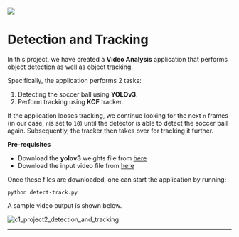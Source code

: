 # <img src = "https://opencv.org/wp-content/uploads/2021/06/OpenCV_logo_black_.png">
# Detection and Tracking

In this project, we have created a **Video Analysis** application that performs object detection as well as object tracking. 

Specifically, the application performs 2 tasks:

1. Detecting the soccer ball using **YOLOv3**.
2. Perform tracking using **KCF** tracker.

If the application looses tracking, we continue looking for the next `n` frames (in our case, `n`is set to `10`) until the detector is able to detect the soccer ball again. Subsequently, the tracker then takes over for tracking it further.

**Pre-requisites**

- Download the **yolov3** weights file from [here](https://drive.google.com/file/d/1CT_uOn_Ja35WHYjrXHiEf99p7ygcMX3G/view?usp=sharing)
- Download the input video file from [here](https://drive.google.com/file/d/1Y8JWb09jndGwXC1X-d6PQXBm8XXsS1KI/view?usp=sharing)

Once these files are downloaded, one can start the application by running:

`python detect-track.py`


A sample video output is shown below.


![c1_project2_detection_and_tracking](./output.gif)


---
